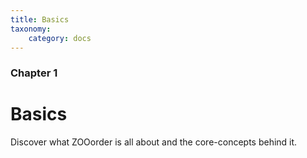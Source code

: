 ```yaml
---
title: Basics
taxonomy:
    category: docs
---
```


### Chapter 1

# Basics

Discover what ZOOorder is all about and the core-concepts behind it.
